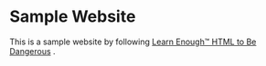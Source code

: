 # Sample Website

This is a sample website by following [Learn Enough™ HTML to Be Dangerous](https://www.learnenough.com/html-tutorial) .
